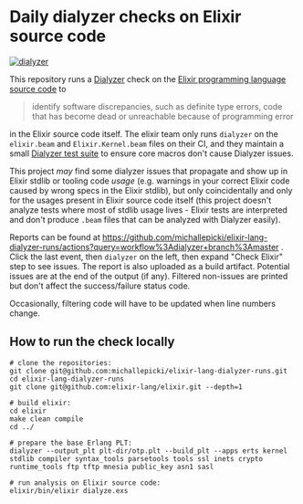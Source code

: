 # Daily dialyzer checks on Elixir source code

[![dialyzer](https://github.com/michallepicki/elixir-lang-dialyzer-runs/workflows/dialyzer/badge.svg?branch=master)](https://github.com/michallepicki/elixir-lang-dialyzer-runs/actions?query=workflow%3Adialyzer+branch%3Amaster)

This repository runs a [Dialyzer](http://erlang.org/doc/man/dialyzer.html) check on the [Elixir programming language source code](https://github.com/elixir-lang/elixir) to

> identify software discrepancies, such as definite type errors, code that has become dead or unreachable because of programming error

in the Elixir source code itself. The elixir team only runs `dialyzer` on the `elixir.beam` and `Elixir.Kernel.beam` files on their CI, and they maintain a small [Dialyzer test suite](https://github.com/elixir-lang/elixir/tree/master/lib/elixir/test/elixir/fixtures/dialyzer) to ensure core macros don't cause Dialyzer issues.

This project _may_ find some dialyzer issues that propagate and show up in Elixir stdlib or tooling code _usage_ (e.g. warnings in your correct Elixir code caused by wrong specs in the Elixir stdlib), but only coincidentally and only for the usages present in Elixir source code itself (this project doesn't analyze tests where most of stdlib usage lives - Elixir tests are interpreted and don't produce `.beam` files that can be analyzed with Dialyzer easily). 

Reports can be found at https://github.com/michallepicki/elixir-lang-dialyzer-runs/actions?query=workflow%3Adialyzer+branch%3Amaster . Click the last event, then `dialyzer` on the left, then expand "Check Elixir" step to see issues. The report is also uploaded as a build artifact. Potential issues are at the end of the output (if any). Filtered non-issues are printed but don't affect the success/failure status code.

Occasionally, filtering code will have to be updated when line numbers change.

## How to run the check locally

```
# clone the repositories:
git clone git@github.com:michallepicki/elixir-lang-dialyzer-runs.git
cd elixir-lang-dialyzer-runs
git clone git@github.com:elixir-lang/elixir.git --depth=1

# build elixir:
cd elixir
make clean compile
cd ../

# prepare the base Erlang PLT:
dialyzer --output_plt plt-dir/otp.plt --build_plt --apps erts kernel stdlib compiler syntax_tools parsetools tools ssl inets crypto runtime_tools ftp tftp mnesia public_key asn1 sasl

# run analysis on Elixir source code:
elixir/bin/elixir dialyze.exs
```
